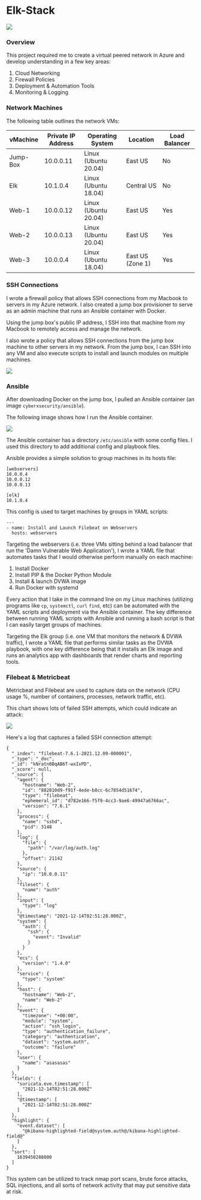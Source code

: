 # Elk-Stack

![](images/ElkNetworkDiagram.png)
### Overview

This project required me to create a virtual peered network in Azure and develop understanding in a few key areas:

<ol>
  <li>Cloud Networking</li>
  <li>Firewall Policies</li>
  <li>Deployment & Automation Tools</li>
  <li>Monitoring & Logging</li>
</ol>

### Network Machines

The following table outlines the network VMs:

| vMachine  | Private IP Address  | Operating System  | Location | Load Balancer
|---|---|---|---|---|
| Jump-Box  | 10.0.0.11  | Linux (Ubuntu 20.04) | East US | No
| Elk  | 10.1.0.4  | Linux (Ubuntu 18.04)  | Central US | No
| Web-1  | 10.0.0.12  | Linux (Ubuntu 20.04) | East US | Yes
| Web-2  | 10.0.0.13  | Linux (Ubuntu 20.04)  | East US | Yes
| Web-3  | 10.0.0.4  | Linux (Ubuntu 18.04) | East US (Zone 1) | Yes

### SSH Connections

I wrote a firewall policy that allows SSH connections from my Macbook to servers in my Azure network. I also created a jump box provisioner to serve as an admin machine that runs an Ansible container with Docker.

Using the jump box's public IP address, I SSH into that machine from my Macbook to remotely access and manage the network. 

I also wrote a policy that allows SSH connections from the jump box machine to other servers in my network. From the jump box, I can SSH into any VM and also execute scripts to install and launch modules on multiple machines.

![](images/JumpBox.png)

### Ansible

After downloading Docker on the jump box, I pulled an Ansible container (an image ```cyberxsecurity/ansible```).

The following image shows how I run the Ansible container.

![](images/AnsibleContainer.png)

The Ansible container has a directory ```/etc/ansible``` with some config files. I used this directory to add additional config and playbook files.

Ansible provides a simple solution to group machines in its hosts file:

```
[webservers]
10.0.0.4
10.0.0.12
10.0.0.13

[elk]
10.1.0.4
```

This config is used to target machines by groups in YAML scripts:

```
---
- name: Install and Launch Filebeat on Webservers
  hosts: webservers
```

Targeting the webservers (i.e. three VMs sitting behind a load balancer that run the 'Damn Vulnerable Web Application'), I wrote a YAML file that automates tasks that I would otherwise perform manually on each machine:

<ol>
  <li>Install Docker</li>
  <li>Install PIP & the Docker Python Module</li>
  <li>Install & launch DVWA image</li>
  <li>Run Docker with systemd</li>
</ol>

Every action that I take in the command line on my Linux machines (utilizing programs like `cp`, `systemctl`, `curl` `find`, etc) can be automated with the YAML scripts and deployment via the Ansible container. The key difference between running YAML scripts with Ansible and running a bash script is that I can easily target groups of machines. 

Targeting the Elk group (i.e. one VM that monitors the network & DVWA traffic), I wrote a YAML file that performs similar tasks as the DVWA playbook, with one key difference being that it installs an Elk image and runs an analytics app with dashboards that render charts and reporting tools. 

### Filebeat & Metricbeat

Metricbeat and Filebeat are used to capture data on the network (CPU usage %, number of containers, processes, network traffic, etc). 

This chart shows lots of failed SSH attempts, which could indicate an attack:

![](images/Filebeat-Failed-SSH-Attempts.png)

Here's a log that captures a failed SSH connection attempt:
```
{
  "_index": "filebeat-7.6.1-2021.12.09-000001",
  "_type": "_doc",
  "_id": "kNratn0BqAB6T-wxIxPD",
  "_score": null,
  "_source": {
    "agent": {
      "hostname": "Web-2",
      "id": "882810d9-f91f-4ede-b8cc-6c7854d51674",
      "type": "filebeat",
      "ephemeral_id": "d782e166-f5f9-4cc3-9ae6-49947a6766ac",
      "version": "7.6.1"
    },
    "process": {
      "name": "sshd",
      "pid": 3148
    },
    "log": {
      "file": {
        "path": "/var/log/auth.log"
      },
      "offset": 21142
    },
    "source": {
      "ip": "10.0.0.11"
    },
    "fileset": {
      "name": "auth"
    },
    "input": {
      "type": "log"
    },
    "@timestamp": "2021-12-14T02:51:28.000Z",
    "system": {
      "auth": {
        "ssh": {
          "event": "Invalid"
        }
      }
    },
    "ecs": {
      "version": "1.4.0"
    },
    "service": {
      "type": "system"
    },
    "host": {
      "hostname": "Web-2",
      "name": "Web-2"
    },
    "event": {
      "timezone": "+00:00",
      "module": "system",
      "action": "ssh_login",
      "type": "authentication_failure",
      "category": "authentication",
      "dataset": "system.auth",
      "outcome": "failure"
    },
    "user": {
      "name": "asasasas"
    }
  },
  "fields": {
    "suricata.eve.timestamp": [
      "2021-12-14T02:51:28.000Z"
    ],
    "@timestamp": [
      "2021-12-14T02:51:28.000Z"
    ]
  },
  "highlight": {
    "event.dataset": [
      "@kibana-highlighted-field@system.auth@/kibana-highlighted-field@"
    ]
  },
  "sort": [
    1639450288000
  ]
}
```

This system can be utilized to track nmap port scans, brute force attacks, SQL injections, and all sorts of network activity that may put sensitive data at risk. 


